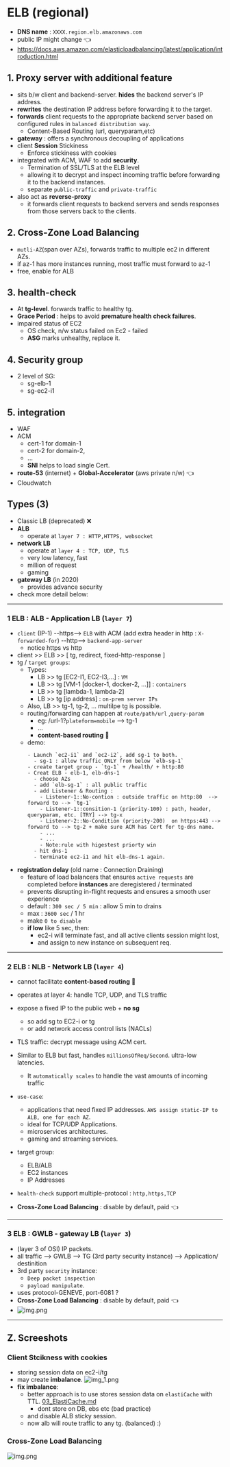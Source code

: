 # ELB (regional)
- **DNS name** : `XXXX.region.elb.amazonaws.com` 
- public IP might change :point_left:
- https://docs.aws.amazon.com/elasticloadbalancing/latest/application/introduction.html

## 1. Proxy server with additional feature
- sits b/w client and backend-server. **hides** the backend server's IP address.
- **rewrites** the destination IP address before forwarding it to the target.
- **forwards** client requests to the appropriate backend server based on configured rules in `balanced distribution way`.
  - Content-Based Routing (url, queryparam,etc)
- **gateway** : offers a synchronous decoupling of applications
- client **Session** Stickiness
  - Enforce stickiness with cookies
- integrated with ACM, WAF to add **security**. 
  - Termination of SSL/TLS at the ELB level
  - allowing it to decrypt and inspect incoming traffic before forwarding it to the backend instances.
  - separate `public-traffic` and `private-traffic`
- also act as **reverse-proxy**
  - it forwards client requests to backend servers and sends responses from those servers back to the clients.
  
## 2. Cross-Zone Load Balancing 
- `mutli-AZ`(span over AZs), forwards traffic to multiple ec2 in different AZs.
- if az-1 has more instances running, most traffic must forward to az-1
- free, enable for ALB

## 3. health-check
- At **tg-level**. forwards traffic to healthy tg.
- **Grace Period** : helps to avoid **premature health check failures**.
- impaired status of EC2 
  - OS check, n/w status failed on Ec2 - failed
  - **ASG** marks unhealthy, replace it.

## 4. Security group
- 2 level of SG:
  - sg-elb-1 
  - sg-ec2-i1 
  
## 5. integration
- WAF 
- ACM 
  - cert-1 for domain-1
  - cert-2 for domain-2, 
  - ...  
  - **SNI** helps to load single Cert.
- **route-53** (internet) + **Global-Accelerator** (aws private n/w) :point_left:
- Cloudwatch
  
## Types (3)
- Classic LB (deprecated) :x:
- **ALB** 
  - operate at `layer 7 : HTTP,HTTPS, websocket`
- **network LB** 
  - operate at `layer 4 : TCP, UDP, TLS`  
  - very low latency, fast
  - million of request
  - gaming
- **gateway LB** (in 2020) 
  - provides advance security
- check more detail below:
---
### 1 ELB : ALB - Application LB (`layer 7`)
- `client` (IP-1) --https--> `ELB` with ACM (add extra header in http : `X-forwarded-for`) --http--> `backend-app-server`
  - notice https vs http
- client >> ELB >> [ tg, redirect, fixed-http-response ]
- tg / `target groups`:
  - Types:
    - LB >> tg [EC2-I1, EC2-I3,...] : `VM`
    - LB >> tg [VM-1 [docker-1, docker-2, ...]] : `containers`
    - LB >> tg [lambda-1, lambda-2]
    - LB >> tg [ip address] : `on-prem server IPs`
  - Also, LB >> tg-1, tg-2, ... multilpe tg is possible.
  - routing/forwarding can happen at `route/path/url` ,` query-param ` 
    - eg: /url-1?`plateform=mobile` --> tg-1
    - ...
    - **content-based routing** :dart:
  - demo:
      ```
      - Launch `ec2-i1` and `ec2-i2`, add sg-1 to both.
        - sg-1 : allow traffic ONLY from below `elb-sg-1` 
      - create target group - `tg-1` + /health/ + http:80
      - Creat ELB - elb-1, elb-dns-1
        - choose AZs
        - add `elb-sg-1` : all public traffic
        - add Listener & Routing :  
          - Listener-1::No-contion : outside traffic on http:80  --> forward to --> `tg-1` 
          - Listener-1::consition-1 (priority-100) : path, header, queryparam, etc. [TRY] --> tg-x
          - Listener-2::No-Condition (priority-200)  on https:443 --> forward to --> tg-2 + make sure ACM has Cert for tg-dns name.
          - ...
          - ...  
          - Note:rule with higestest priorty win  
        - hit dns-1
        - terminate ec2-i1 and hit elb-dns-1 again.
      ```
- **registration delay** (old name : Connection Draining)
  - feature of load balancers that ensures `active requests` are completed before **instances** are deregistered / terminated
  - prevents disrupting in-flight requests and ensures a smooth user experience
  - default : `300 sec / 5 min` : allow 5 min to drains
  - max : `3600 sec` / 1 hr
  - make `0 to disable`
  - **if low** like 5 sec, then: 
    - ec2-i will terminate fast, and all active clients session might lost,
    - and assign to new instance on subsequent req.
---
### 2 ELB : NLB - Network LB (`layer 4`)
- cannot facilitate **content-based routing** :dart:
- operates at layer 4:  handle TCP, UDP, and TLS traffic
- expose a fixed IP to the public web + **no sg**
  - so add sg to EC2-i or tg
  - or add network access control lists (NACLs)
- TLS traffic: decrypt message using ACM cert.
- Similar to ELB but fast, handles `millionsOfReq/Second`. ultra-low latencies.
  - It `automatically scales` to handle the vast amounts of incoming traffic
- `use-case`:
  - applications that need fixed IP addresses. `AWS assign static-IP to ALB, one for each AZ`.
  - ideal for TCP/UDP Applications.
  - microservices architectures.
  - gaming and streaming services.

- target group:
  - ELB/ALB
  - EC2 instances
  - IP Addresses
- `health-check` support multiple-protocol : `http,https,TCP`
- **Cross-Zone Load Balancing** : disable by default, paid :point_left:

---
### 3  ELB : GWLB - gateway LB (`layer 3`)
- (layer 3 of OSI) IP packets.
- all traffic --> GWLB --> TG (3rd party security instance) --> Application/ destinition
- 3rd party `security` instance:
  - `Deep packet inspection`
  - `payload manipulate`.
- uses protocol-GENEVE, port-6081 ?
- **Cross-Zone Load Balancing** : disable by default, paid :point_left:
- ![img.png](../99_img/ec2/im-1.png)

--- 
## Z. Screeshots
### Client Stcikness with cookies
- storing session data on ec2-i/tg
- may create **imbalance**.
![img_1.png](../99_img/ec2/im-2.png)
- **fix imbalance**:
  - better approach is to use stores session data on `elastiCache` with TTL. [03_ElastiCache.md](../03_database/03_ElastiCache.md)
    - dont store on DB, ebs etc (bad practice)
  - and disable ALB sticky session.
  - now alb will route traffic to any tg. (balanced) :)

### Cross-Zone Load Balancing
![img.png](../99_img/ec2/im-3.png)